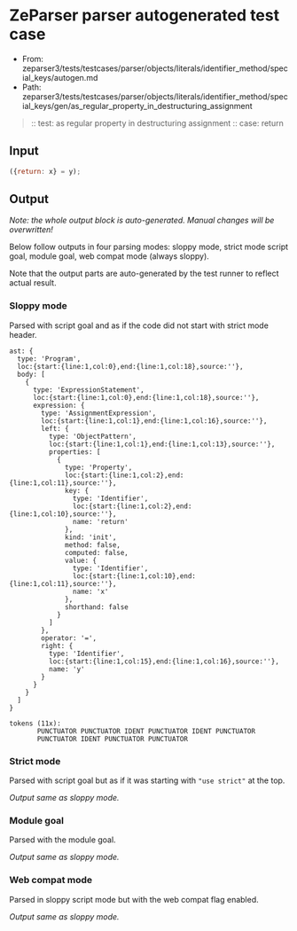 # ZeParser parser autogenerated test case

- From: zeparser3/tests/testcases/parser/objects/literals/identifier_method/special_keys/autogen.md
- Path: zeparser3/tests/testcases/parser/objects/literals/identifier_method/special_keys/gen/as_regular_property_in_destructuring_assignment

> :: test: as regular property in destructuring assignment
> :: case: return

## Input


`````js
({return: x} = y);
`````

## Output

_Note: the whole output block is auto-generated. Manual changes will be overwritten!_

Below follow outputs in four parsing modes: sloppy mode, strict mode script goal, module goal, web compat mode (always sloppy).

Note that the output parts are auto-generated by the test runner to reflect actual result.

### Sloppy mode

Parsed with script goal and as if the code did not start with strict mode header.

`````
ast: {
  type: 'Program',
  loc:{start:{line:1,col:0},end:{line:1,col:18},source:''},
  body: [
    {
      type: 'ExpressionStatement',
      loc:{start:{line:1,col:0},end:{line:1,col:18},source:''},
      expression: {
        type: 'AssignmentExpression',
        loc:{start:{line:1,col:1},end:{line:1,col:16},source:''},
        left: {
          type: 'ObjectPattern',
          loc:{start:{line:1,col:1},end:{line:1,col:13},source:''},
          properties: [
            {
              type: 'Property',
              loc:{start:{line:1,col:2},end:{line:1,col:11},source:''},
              key: {
                type: 'Identifier',
                loc:{start:{line:1,col:2},end:{line:1,col:10},source:''},
                name: 'return'
              },
              kind: 'init',
              method: false,
              computed: false,
              value: {
                type: 'Identifier',
                loc:{start:{line:1,col:10},end:{line:1,col:11},source:''},
                name: 'x'
              },
              shorthand: false
            }
          ]
        },
        operator: '=',
        right: {
          type: 'Identifier',
          loc:{start:{line:1,col:15},end:{line:1,col:16},source:''},
          name: 'y'
        }
      }
    }
  ]
}

tokens (11x):
       PUNCTUATOR PUNCTUATOR IDENT PUNCTUATOR IDENT PUNCTUATOR
       PUNCTUATOR IDENT PUNCTUATOR PUNCTUATOR
`````

### Strict mode

Parsed with script goal but as if it was starting with `"use strict"` at the top.

_Output same as sloppy mode._

### Module goal

Parsed with the module goal.

_Output same as sloppy mode._

### Web compat mode

Parsed in sloppy script mode but with the web compat flag enabled.

_Output same as sloppy mode._
